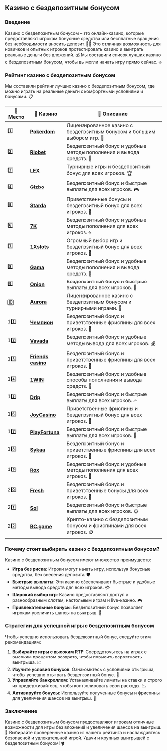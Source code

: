 ## Казино с бездепозитным бонусом

### Введение
Казино с бездепозитным бонусом – это онлайн-казино, которые предоставляют игрокам бонусные средства или бесплатные вращения без необходимости вносить депозит. 🎰💎 Это отличная возможность для новичков и опытных игроков протестировать казино и выиграть реальные деньги без вложений. 💰 Мы составили список лучших казино с бездепозитным бонусом, чтобы вы могли начать игру прямо сейчас. 🔝

### Рейтинг казино с бездепозитным бонусом
Мы составили рейтинг лучших казино с бездепозитным бонусом, где можно играть на реальные деньги с комфортными условиями и бонусами. 📋

| 🥇 **Место** | 🎰 **Казино** | 💬 **Описание** |
|-------------|-------------|----------------|
| 1️⃣ | [**Pokerdom**](https://brandplay.link/4k77v2yx) | Лицензированное казино с бездепозитным бонусом и большим выбором игр. 🎁 |
| 2️⃣ | [**Riobet**](https://brandplay.link/7xBLTPyj) | Бездепозитный бонус и удобные методы пополнения и вывода средств. 🤑 |
| 3️⃣ | [**LEX**](https://brandplay.link/zW4hdDFV) | Турнирные игры и бездепозитный бонус для всех игроков. 🏆 |
| 4️⃣ | [**Gizbo**](https://brandplay.link/bprXw4YV) | Бездепозитный бонус и быстрые выплаты для всех игроков. 🎮 |
| 5️⃣ | [**Starda**](https://brandplay.link/fB7xwRFL) | Приветственные бонусы и бездепозитный бонус для всех игроков. 🌟 |
| 6️⃣ | [**7K**](https://brandplay.link/BvQyFShp) | Бездепозитный бонус и удобные методы пополнения для всех игроков. 🌀 |
| 7️⃣ | [**1Xslots**](https://brandplay.link/hSB1khtr) | Огромный выбор игр и бездепозитный бонус для всех игроков. 🎰 |
| 8️⃣ | [**Gama**](https://brandplay.link/j6NMKsDz) | Бездепозитный бонус и удобные методы пополнения и вывода средств. 🧩 |
| 9️⃣ | [**Onion**](https://brandplay.link/zBGRVpQ9) | Бездепозитный бонус и быстрые выплаты для всех игроков. 💎 |
| 🔟 | [**Aurora**](https://10trafic-stat2.com/click/668546556bcc6313411604bd/6766/13032/subaccount) | Лицензированное казино с бездепозитным бонусом и турнирными играми. 🚀 |
| 11️⃣ | [**Чемпион**](https://temon-gter.cfd/go/lRq?p80412p304504pcc44t17455) | Бездепозитный бонус и приветственные фриспины для всех игроков. 🥇 |
| 12️⃣ | [**Vavada**](https://vavadapartner.pro/?promo=ea5c9275-6854-4505-94fc-95ab18221945-linkb2) | Бездепозитный бонус и удобные методы вывода для всех игроков. 💰 |
| 13️⃣ | [**Friends casino**](https://gofriends.vc/linkb2) | Бездепозитный бонус и приветственные фриспины для всех игроков. 👯 |
| 14️⃣ | [**1WIN**](https://brandplay.link/smXVpBbG) | Бездепозитный бонус и удобные способы пополнения и вывода средств. 🎲 |
| 15️⃣ | [**Drip**](https://drp-ircp01.com/c07e6a3db) | Бездепозитный бонус и быстрые выплаты для всех игроков. 💦 |
| 16️⃣ | [**JoyCasino**](https://rpc30.call2me.pro/?/ru/registration?apkpop=0&partner=p24970p3291217pc98f) | Приветственные фриспины и бездепозитный бонус для всех игроков. 🎉 |
| 17️⃣ | [**PlayFortuna**](https://fortunapromo.net/alt/playfortuna/registration?0dc4a9362a71feb7e3f165fb8e766f70) | Бездепозитный бонус и быстрые выплаты для всех игроков. 💎 |
| 18️⃣ | [**Sykaa**](https://s-two-way.com/?source=linkb2&pid=30697) | Бездепозитный бонус и приветственные фриспины для всех игроков. 🌈 |
| 19️⃣ | [**Rox**](https://rox-pvwfpjgcxe.com/cb1ee18a5) | Бездепозитный бонус и удобные методы пополнения для всех игроков. 💸 |
| 20️⃣ | [**Fresh**](https://fresh-eumwkxwao.com/c3f7b485d) | Бездепозитный бонус и приветственные бонусы для всех игроков. 🥑 |
| 21️⃣ | [**Sol**](https://sol-mmtdzfbaco.com/cb2415bca) | Бездепозитный бонус и быстрые выплаты для всех игроков. 🌞 |
| 22️⃣ | [**BC.game**](https://partnerbcgame.com/dcc53d441) | Крипто-казино с бездепозитным бонусом и фриспинами для всех игроков. 🪙 |

### Почему стоит выбирать казино с бездепозитным бонусом?
Казино с бездепозитным бонусом имеют множество преимуществ:

- **Игра без риска**: Игроки могут начать игру, используя бонусные средства, без внесения депозита. 🛡️
- **Быстрые выплаты**: Эти казино обеспечивают быстрые и удобные методы вывода средств для всех игроков. 💳
- **Широкий выбор игр**: Казино предоставляют доступ к разнообразным слотам, настольным играм и live-казино. 🎮
- **Привлекательные бонусы**: Бездепозитный бонус позволяет игрокам увеличить шансы на выигрыш. 🎁

### Стратегии для успешной игры с бездепозитным бонусом
Чтобы успешно использовать бездепозитный бонус, следуйте этим рекомендациям:

1. **Выбирайте игры с высоким RTP**: Сосредоточьтесь на играх с высоким процентом возврата, чтобы повысить вероятность выигрыша. 📈
2. **Изучите условия бонусов**: Ознакомьтесь с условиями отыгрыша, чтобы успешно отыграть бездепозитный бонус. 📜
3. **Управляйте банкроллом**: Устанавливайте лимиты на ставки и строго их придерживайтесь, чтобы контролировать свои расходы. 📉
4. **Активируйте бонусы**: Используйте полученные бонусы и фриспины для увеличения шансов на выигрыш. 💎

### Заключение
Казино с бездепозитным бонусом предоставляют игрокам отличные возможности для игры без вложений и увеличения шансов на выигрыш. 💸 Выбирайте проверенные казино из нашего рейтинга и наслаждайтесь безопасной и увлекательной игрой. Удачи и крупных выигрышей с бездепозитным бонусом! 🍀
